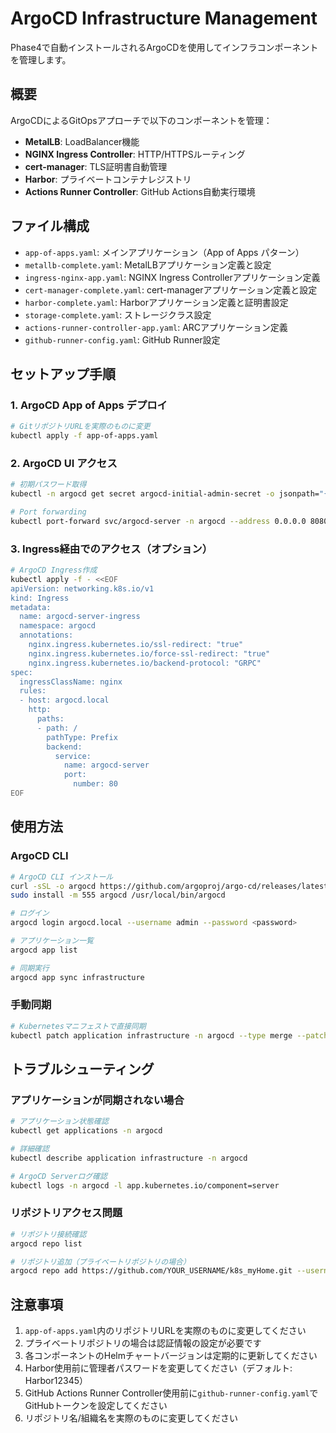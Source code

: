 
# ArgoCD Infrastructure Management

Phase4で自動インストールされるArgoCDを使用してインフラコンポーネントを管理します。

## 概要

ArgoCDによるGitOpsアプローチで以下のコンポーネントを管理：

- **MetalLB**: LoadBalancer機能
- **NGINX Ingress Controller**: HTTP/HTTPSルーティング
- **cert-manager**: TLS証明書自動管理
- **Harbor**: プライベートコンテナレジストリ
- **Actions Runner Controller**: GitHub Actions自動実行環境

## ファイル構成

- `app-of-apps.yaml`: メインアプリケーション（App of Apps パターン）
- `metallb-complete.yaml`: MetalLBアプリケーション定義と設定
- `ingress-nginx-app.yaml`: NGINX Ingress Controllerアプリケーション定義
- `cert-manager-complete.yaml`: cert-managerアプリケーション定義と設定
- `harbor-complete.yaml`: Harborアプリケーション定義と証明書設定
- `storage-complete.yaml`: ストレージクラス設定
- `actions-runner-controller-app.yaml`: ARCアプリケーション定義
- `github-runner-config.yaml`: GitHub Runner設定

## セットアップ手順

### 1. ArgoCD App of Apps デプロイ

```bash
# GitリポジトリURLを実際のものに変更
kubectl apply -f app-of-apps.yaml
```

### 2. ArgoCD UI アクセス

```bash
# 初期パスワード取得
kubectl -n argocd get secret argocd-initial-admin-secret -o jsonpath="{.data.password}" | base64 -d

# Port forwarding
kubectl port-forward svc/argocd-server -n argocd --address 0.0.0.0 8080:443
```

### 3. Ingress経由でのアクセス（オプション）

```bash
# ArgoCD Ingress作成
kubectl apply -f - <<EOF
apiVersion: networking.k8s.io/v1
kind: Ingress
metadata:
  name: argocd-server-ingress
  namespace: argocd
  annotations:
    nginx.ingress.kubernetes.io/ssl-redirect: "true"
    nginx.ingress.kubernetes.io/force-ssl-redirect: "true"
    nginx.ingress.kubernetes.io/backend-protocol: "GRPC"
spec:
  ingressClassName: nginx
  rules:
  - host: argocd.local
    http:
      paths:
      - path: /
        pathType: Prefix
        backend:
          service:
            name: argocd-server
            port:
              number: 80
EOF
```

## 使用方法

### ArgoCD CLI

```bash
# ArgoCD CLI インストール
curl -sSL -o argocd https://github.com/argoproj/argo-cd/releases/latest/download/argocd-linux-amd64
sudo install -m 555 argocd /usr/local/bin/argocd

# ログイン
argocd login argocd.local --username admin --password <password>

# アプリケーション一覧
argocd app list

# 同期実行
argocd app sync infrastructure
```

### 手動同期

```bash
# Kubernetesマニフェストで直接同期
kubectl patch application infrastructure -n argocd --type merge --patch '{"operation":{"sync":{"revision":"HEAD"}}}'
```

## トラブルシューティング

### アプリケーションが同期されない場合

```bash
# アプリケーション状態確認
kubectl get applications -n argocd

# 詳細確認
kubectl describe application infrastructure -n argocd

# ArgoCD Serverログ確認
kubectl logs -n argocd -l app.kubernetes.io/component=server
```

### リポジトリアクセス問題

```bash
# リポジトリ接続確認
argocd repo list

# リポジトリ追加（プライベートリポジトリの場合）
argocd repo add https://github.com/YOUR_USERNAME/k8s_myHome.git --username <username> --password <token>
```

## 注意事項

1. `app-of-apps.yaml`内のリポジトリURLを実際のものに変更してください
2. プライベートリポジトリの場合は認証情報の設定が必要です
3. 各コンポーネントのHelmチャートバージョンは定期的に更新してください
4. Harbor使用前に管理者パスワードを変更してください（デフォルト: Harbor12345）
5. GitHub Actions Runner Controller使用前に`github-runner-config.yaml`でGitHubトークンを設定してください
6. リポジトリ名/組織名を実際のものに変更してください
